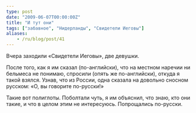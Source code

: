 ```yaml
---
type: post
date: "2009-06-07T00:00:00Z"
title: "И тут они"
tags: ["забавное", "Нидерланды", "Свидетели Иеговы"]
aliases:
    - /ru/blog/post/41
---
```


Вчера заходили «Свидетели Иеговы», две девушки.

После того, как я им сказал (по-английски), что на местном наречии ни бельмеса не понимаю, спросили (опять же по-английски), откуда я такой взялся. Узнав, что из России, одна сказала на довольно сносном русском: «О, вы говорите по-русски!»

Такие вот полиглоты. Поболтали чуть, я им объяснил, что знаю, кто они такие, и что в целом этим не интересуюсь. Попрощались по-русски.
